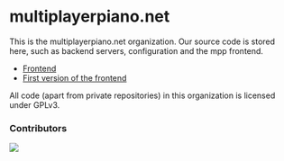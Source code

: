 # multiplayerpiano.net
This is the multiplayerpiano.net organization. Our source code is stored here, such as backend servers, configuration and the mpp frontend.

- [Frontend](https://github.com/mppnet/frontend)
- [First version of the frontend](https://github.com/mppnet/hri-based-frontend)

All code (apart from private repositories) in this organization is licensed under GPLv3.

### Contributors
<a href="https://github.com/mppnet/frontend/graphs/contributors">
  <img src="https://contrib.rocks/image?repo=mppnet/frontend" />
</a>
